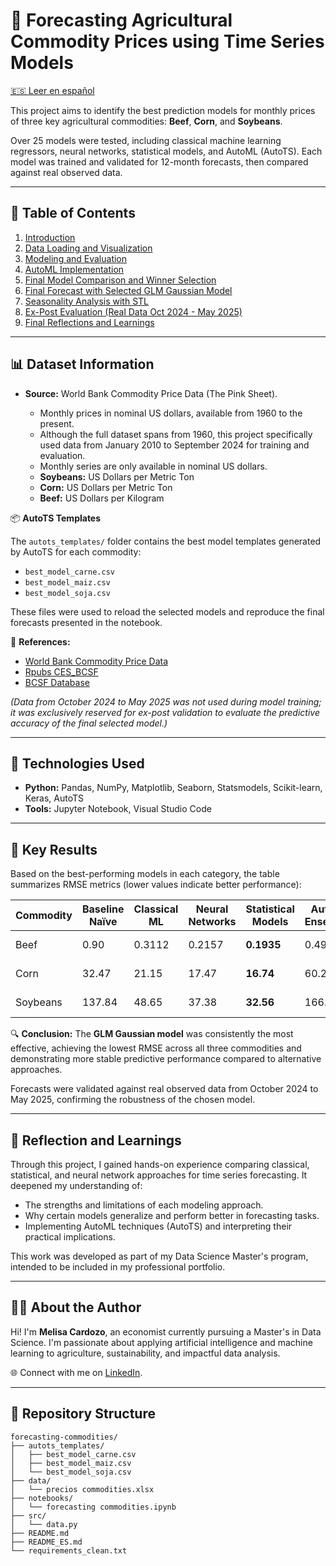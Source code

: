# 🌾 Forecasting Agricultural Commodity Prices using Time Series Models

[🇪🇸 Leer en español](README_ES.md)

This project aims to identify the best prediction models for monthly prices of three key agricultural commodities: **Beef**, **Corn**, and **Soybeans**.

Over 25 models were tested, including classical machine learning regressors, neural networks, statistical models, and AutoML (AutoTS). Each model was trained and validated for 12-month forecasts, then compared against real observed data.

---

## 📌 Table of Contents

1. [Introduction](#introduction)
2. [Data Loading and Visualization](#data-loading-and-visualization)
3. [Modeling and Evaluation](#modeling-and-evaluation)
4. [AutoML Implementation](#automl-implementation)
5. [Final Model Comparison and Winner Selection](#final-model-comparison-and-winner-selection)
6. [Final Forecast with Selected GLM Gaussian Model](#final-forecast-with-selected-glm-gaussian-model)
7. [Seasonality Analysis with STL](#seasonality-analysis-with-stl)
8. [Ex-Post Evaluation (Real Data Oct 2024 - May 2025)](#ex-post-evaluation-real-data-oct-2024---may-2025)
9. [Final Reflections and Learnings](#final-reflections-and-learnings)

---

## 📊 Dataset Information

* **Source:** World Bank Commodity Price Data (The Pink Sheet).

  * Monthly prices in nominal US dollars, available from 1960 to the present.
  * Although the full dataset spans from 1960, this project specifically used data from January 2010 to September 2024 for training and evaluation.
  * Monthly series are only available in nominal US dollars.
  * **Soybeans:** US Dollars per Metric Ton
  * **Corn:** US Dollars per Metric Ton
  * **Beef:** US Dollars per Kilogram

📦 **AutoTS Templates**

The `autots_templates/` folder contains the best model templates generated by AutoTS for each commodity:

- `best_model_carne.csv`  
- `best_model_maiz.csv`  
- `best_model_soja.csv`

These files were used to reload the selected models and reproduce the final forecasts presented in the notebook.

📌 **References:**

* [World Bank Commodity Price Data](https://thedocs.worldbank.org/en/doc/5d903e848db1d1b83e0ec8f744e55570-0350012021/related/CMO-Pink-Sheet-October-2024.pdf)
* [Rpubs CES\_BCSF](https://rpubs.com/CES_BCSF/1157675)
* [BCSF Database](https://www.bcsf.com.ar/ces/base-datos/preview/6/precios-internacionales-de-los-commodities)

*(Data from October 2024 to May 2025 was not used during model training; it was exclusively reserved for ex-post validation to evaluate the predictive accuracy of the final selected model.)*

---

## 🧠 Technologies Used

* **Python:** Pandas, NumPy, Matplotlib, Seaborn, Statsmodels, Scikit-learn, Keras, AutoTS
* **Tools:** Jupyter Notebook, Visual Studio Code

---

## 🏁 Key Results

Based on the best-performing models in each category, the table summarizes RMSE metrics (lower values indicate better performance):

| Commodity | Baseline Naïve | Classical ML | Neural Networks | Statistical Models | AutoTS Ensemble | 🥇 Final Winner |
| --------- | -------------- | ------------ | --------------- | ------------------ | --------------- | --------------- |
| Beef      | 0.90           | 0.3112       | 0.2157          | **0.1935**         | 0.49            | ✅ GLM Gaussian  |
| Corn      | 32.47          | 21.15        | 17.47           | **16.74**          | 60.24           | ✅ GLM Gaussian  |
| Soybeans  | 137.84         | 48.65        | 37.38           | **32.56**          | 166.02          | ✅ GLM Gaussian  |

🔍 **Conclusion:** The **GLM Gaussian model** was consistently the most effective, achieving the lowest RMSE across all three commodities and demonstrating more stable predictive performance compared to alternative approaches.

Forecasts were validated against real observed data from October 2024 to May 2025, confirming the robustness of the chosen model.

---

## 🧭 Reflection and Learnings

Through this project, I gained hands-on experience comparing classical, statistical, and neural network approaches for time series forecasting. It deepened my understanding of:

* The strengths and limitations of each modeling approach.
* Why certain models generalize and perform better in forecasting tasks.
* Implementing AutoML techniques (AutoTS) and interpreting their practical implications.

This work was developed as part of my Data Science Master's program, intended to be included in my professional portfolio. 

---

## 🙋‍♀️ About the Author

Hi! I'm **Melisa Cardozo**, an economist currently pursuing a Master's in Data Science. I'm passionate about applying artificial intelligence and machine learning to agriculture, sustainability, and impactful data analysis.

🌐 Connect with me on [LinkedIn](https://linkedin.com/in/tu-linkedin).

---

## 📌 Repository Structure

```
forecasting-commodities/
├── autots_templates/
│   ├── best_model_carne.csv
│   ├── best_model_maiz.csv
│   └── best_model_soja.csv
├── data/
│   └── precios commodities.xlsx
├── notebooks/
│   └── forecasting commodities.ipynb
├── src/
│   └── data.py
├── README.md
├── README_ES.md
└── requirements_clean.txt    
```

```
